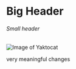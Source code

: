 # Big Header
###### Small header

![Image of Yaktocat](https://octodex.github.com/images/yaktocat.png)



very meaningful changes
